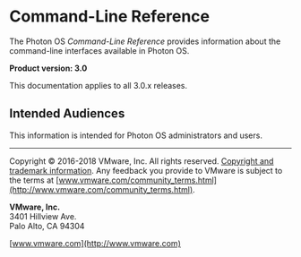 # Command-Line Reference

The Photon OS *Command-Line Reference* provides information about the command-line interfaces available in Photon OS.

**Product version: 3.0**

This documentation applies to all 3.0.x releases.

## Intended Audiences

This information is intended for Photon OS administrators and users.

----------

Copyright &copy; 2016-2018 VMware, Inc. All rights reserved. [Copyright and trademark information](http://pubs.vmware.com/copyright-trademark.html). Any feedback you provide to VMware is subject to the terms at [www.vmware.com/community_terms.html](http://www.vmware.com/community_terms.html).

**VMware, Inc.**<br>
3401 Hillview Ave.<br>
Palo Alto, CA 94304

[www.vmware.com](http://www.vmware.com)
